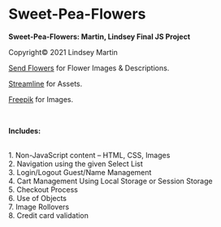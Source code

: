 # Sweet-Pea-Flowers
<b>Sweet-Pea-Flowers: Martin, Lindsey Final JS Project</b>

Copyright&copy; 2021 Lindsey Martin

<p><a href="https://www.sendflowers.com/">Send Flowers</a> for Flower Images & Descriptions.</p>
            <p><a href="https://streamlinehq.com/">Streamline</a> for Assets.</p>
            <p><a href="https://www.freepik.com/">Freepik</a> for Images.</p>
<br>
<p><b>Includes:</b>

<br>1. Non-JavaScript content – HTML, CSS, Images
<br>2. Navigation using the given Select List
<br>3. Login/Logout Guest/Name Management
<br>4. Cart Management Using Local Storage or Session Storage
<br>5. Checkout Process
<br>6. Use of Objects 
<br>7. Image Rollovers
<br>8. Credit card validation 
</p>
